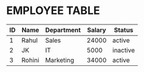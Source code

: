 # EMPLOYEE TABLE

| ID | Name | Department | Salary | Status |
|---|---|---|---|---|
| 1  | Rahul | Sales | 24000  | active |
| 2  | JK  | IT | 5000  | inactive  |
| 3  | Rohini | Marketing | 34000 | active |